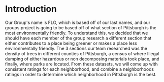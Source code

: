 # Introduction
Our Group's name is FLO, which is based off of our last names, and our groups project is going to be based off of what section of Pittsburgh is the most environmentally friendly. To understand this, we decided that we should have each member of the group research a different section that either contributes to a place being greener or makes a place less environmentally friendly. The 3 sections our team researched was the density of trees in different counties of Pittsburgh, a census of where Illegal dumping of either hazardous or non decomposing materials took place, and finally, where parks are located. From these datasets, we will come up with consistent ratings for each neighborhood, and combine a neighborhoods ratings in order to determine which neighborhood in Pittsburgh is the best.